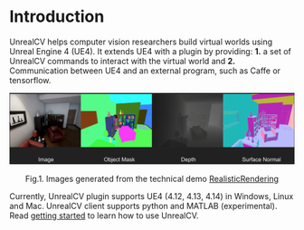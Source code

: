 <h1>Introduction</h1>

UnrealCV helps computer vision researchers build virtual worlds using Unreal Engine 4 (UE4). It extends UE4 with a plugin by providing: **1.** a set of UnrealCV commands to interact with the virtual world and **2.** Communication between UE4 and an external program, such as Caffe or tensorflow.

<center>
    <img src='images/homepage_teaser.png'/>
    <p>Fig.1. Images generated from the technical demo <a href=''>RealisticRendering</a></p>
</center>

Currently, UnrealCV plugin supports UE4 (4.12, 4.13, 4.14) in Windows, Linux and Mac. UnrealCV client supports python and MATLAB (experimental). Read [getting started](getting-started.md) to learn how to use UnrealCV.
